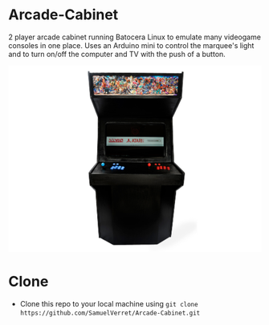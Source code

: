 # Arcade-Cabinet
2 player arcade cabinet running Batocera Linux to emulate many
            videogame consoles in one place.  Uses an Arduino mini to control the marquee's light and to turn on/off the computer and TV with the push of a button.

![Alt text](/images/arcadeCover.jpg?raw=true "Title")

# Clone

- Clone this repo to your local machine using `git clone https://github.com/SamuelVerret/Arcade-Cabinet.git`
